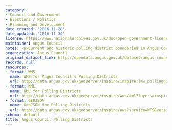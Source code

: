 ```yaml
---
category:
- Council and Government
- Elections / Politics
- Planning and Development
date_created: '2016-11-28'
date_updated: '2016-11-30'
license: https://www.nationalarchives.gov.uk/doc/open-government-licence/version/3/
maintainer: Angus Council
notes: <p>Current and historic polling district boundaries in Angus Council.</p>
organization: Angus Council
original_dataset_link: http://opendata.angus.gov.uk/dataset/angus-council-polling-districts
records: null
resources:
- format: WMS
  name: WMS for Angus Council's Polling Districts
  url: http://data.angus.gov.uk/geoserver/inspire/inspire:law_pollingdistricts/wms?service=WMS&request=GetMap
- format: KML
  name: KML for Polling Districts
  url: http://data.angus.gov.uk/geoserver/inspire/wms/kml?layers=inspire:law_pollingdistricts&mode=download
- format: GEOJSON
  name: GeoJSON for Polling Districts
  url: http://data.angus.gov.uk/geoserver/inspire/ows?service=WFS&version=1.0.0&request=GetFeature&typeName=inspire:law_pollingdistricts&outputFormat=application%2Fjson&srsName=EPSG:3857
schema: default
title: Angus Council Polling Districts
---
```

